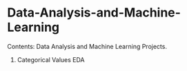 # Data-Analysis-and-Machine-Learning
Contents:
  Data Analysis and Machine Learning Projects.
  1. Categorical Values EDA
